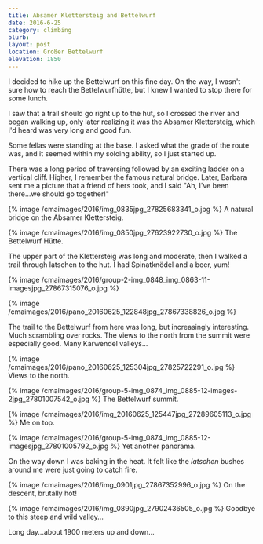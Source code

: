 ```yaml
---
title: Absamer Klettersteig and Bettelwurf
date: 2016-6-25
category: climbing
blurb: 
layout: post
location: Großer Bettelwurf
elevation: 1850
---
```


I decided to hike up the Bettelwurf on this fine day. On the way, I wasn't sure
how to reach the Bettelwurfhütte, but I knew I wanted to stop there for some lunch.

I saw that a trail should go right up to the hut, so I crossed the river
and began walking up, only later realizing it was the Absamer Klettersteig,
which I'd heard was very long and good fun.

Some fellas were standing at the base. I asked what the grade of the route
was, and it seemed within my soloing ability, so I just started up.

There was a long period of traversing followed by an exciting ladder on a
vertical cliff. Higher, I remember the famous natural bridge.
Later, Barbara sent me a picture that a friend of hers took, and I said
"Ah, I've been there...we should go together!"

{% image /cmaimages/2016/img_0835jpg_27825683341_o.jpg %}
A natural bridge on the Absamer Klettersteig.



{% image /cmaimages/2016/img_0850jpg_27623922730_o.jpg %}
The Bettelwurf Hütte.

The upper part of the Klettersteig was long and moderate, then I walked
a trail through latschen to the hut. I had Spinatknödel and a beer, yum!

{% image /cmaimages/2016/group-2-img_0848_img_0863-11-imagesjpg_27867315076_o.jpg %}




{% image /cmaimages/2016/pano_20160625_122848jpg_27867338826_o.jpg %}


The trail to the Bettelwurf from here was long, but increasingly
interesting. Much scrambling over rocks. The views to the north from the summit
were especially good. Many Karwendel valleys...

{% image /cmaimages/2016/pano_20160625_125304jpg_27825722291_o.jpg %}
Views to the north.




{% image /cmaimages/2016/group-5-img_0874_img_0885-12-images-2jpg_27801007542_o.jpg %}
The Bettelwurf summit.




{% image /cmaimages/2016/img_20160625_125447jpg_27289605113_o.jpg %}
Me on top.




{% image /cmaimages/2016/group-5-img_0874_img_0885-12-imagesjpg_27801005792_o.jpg %}
Yet another panorama.


On the way down I was baking in the heat. It felt like the _latschen_
bushes around me were just going to catch fire.

{% image /cmaimages/2016/img_0901jpg_27867352996_o.jpg %}
On the descent, brutally hot!




{% image /cmaimages/2016/img_0890jpg_27902436505_o.jpg %}
Goodbye to this steep and wild valley...


Long day...about 1900 meters up and down...

